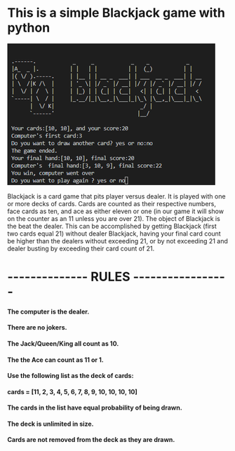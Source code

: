 # This is a simple Blackjack game with python
![alt text](https://github.com/mrkasri/simple_black_jack_game/blob/master/results.PNG?raw=true)

<p>Blackjack is a card game that pits player versus dealer. It is played with one or more decks of cards. Cards are counted as their respective numbers, face cards as ten, and ace as either eleven or one (in our game it will show on the counter as an 11 unless you are over 21). The object of Blackjack is the beat the dealer. This can be accomplished by getting Blackjack (first two cards equal 21) without dealer Blackjack, having your final card count be higher than the dealers without exceeding 21, or by not exceeding 21 and dealer busting by exceeding their card count of 21.</p>

# -------------- RULES -----------------
#### The computer is the dealer.
#### There are no jokers. 
#### The Jack/Queen/King all count as 10.
#### The the Ace can count as 11 or 1.
#### Use the following list as the deck of cards:
#### cards = [11, 2, 3, 4, 5, 6, 7, 8, 9, 10, 10, 10, 10]
#### The cards in the list have equal probability of being drawn.
#### The deck is unlimited in size. 
#### Cards are not removed from the deck as they are drawn.


